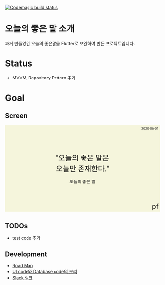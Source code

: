 [![Codemagic build status](https://api.codemagic.io/apps/5f70828e40212b743c0d1d56/5f70828e40212b743c0d1d55/status_badge.svg)](https://codemagic.io/apps/5f70828e40212b743c0d1d56/5f70828e40212b743c0d1d55/latest_build)

# 오늘의 좋은 말 소개

과거 만들었던 오늘의 좋은말을 Flutter로 보완하여 만든 프로젝트입니다.

# Status

- MVVM, Repository Pattern 추가

# Goal

## Screen

![Date Captured Screen](https://github.com/Lee-Null/TodayGoodWords/blob/master/capture/2020-06-01.png?raw=true)

## TODOs

- test code 추가

## Development
- [Road Map](https://www.notion.so/7fa252129186418280fc8cd386be4bb1?v=d8fd1a7d40cc4532b01b214ea93f6dc6)
- [UI code와 Database code의 분리](https://www.notion.so/UI-Database-7df00d0ef1644b86be14196a5715c494)
- [Slack 링크](https://join.slack.com/t/todaysgoodwordapp/shared_invite/zt-hwitzj9d-XTUj11jVE2blYzGtBfP_ig)
